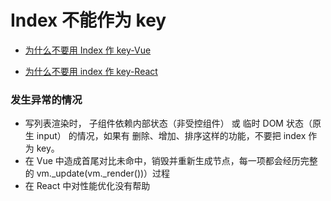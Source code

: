 # Index 不能作为 key

- [为什么不要用 Index 作 key-Vue](https://juejin.cn/post/6844904113587634184)

- [为什么不要用 index 作 key-React](https://juejin.cn/post/6844903527836286989)

### 发生异常的情况

- 写列表渲染时， 子组件依赖内部状态（非受控组件） 或 临时 DOM 状态（原生 input） 的情况，如果有 删除、增加、排序这样的功能，不要把 index 作为 key。
- 在 Vue 中造成首尾对比未命中，销毁并重新生成节点，每一项都会经历完整的 vm.\_update(vm.\_render())）过程
- 在 React 中对性能优化没有帮助
